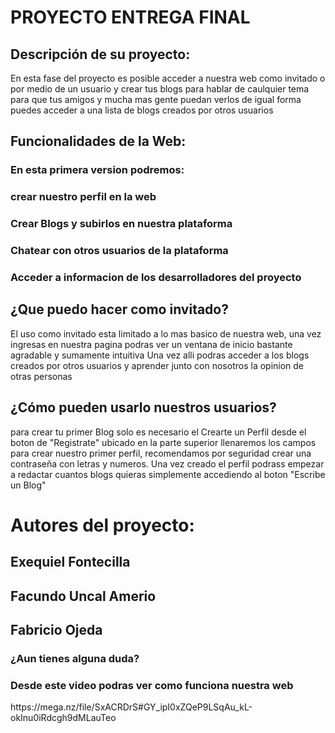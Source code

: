<h1>PROYECTO ENTREGA FINAL</h1>

<h2>Descripción de su proyecto:</h2>

En esta fase del proyecto es posible acceder a nuestra web como invitado o por medio de un usuario y crear tus blogs para hablar de caulquier tema para que tus amigos y mucha mas gente puedan verlos
de igual forma puedes acceder a una lista de blogs creados por otros usuarios 

<h2>Funcionalidades de la Web:</h2>
<h3>En esta primera version podremos: </h3>

<h3> crear nuestro perfil en la web </h3> 
<h3> Crear Blogs y subirlos en nuestra plataforma </h3> 
<h3> Chatear con otros usuarios de la plataforma </h3> 
<h3> Acceder a informacion de los desarrolladores del proyecto </h3> 

<h2>¿Que puedo hacer como invitado?</h2>

El uso como invitado esta limitado a lo mas basico de nuestra web, una vez ingresas en nuestra pagina podras ver un ventana de inicio bastante agradable y sumamente intuitiva
Una vez alli podras acceder a los blogs creados por otros usuarios y aprender junto con nosotros la opinion de otras personas

<h2>¿Cómo pueden usarlo nuestros usuarios?</h2>

para crear tu primer Blog solo es necesario el Crearte un Perfil desde el boton de "Registrate" ubicado en la parte superior llenaremos los campos para crear nuestro primer perfil, recomendamos por seguridad crear una contraseña con letras y numeros. Una vez creado el perfil podrass empezar a redactar cuantos blogs quieras simplemente accediendo al boton "Escribe un Blog"

<h1>Autores del proyecto:</h1>

<h2> Exequiel Fontecilla              </h2> 
<h2> Facundo Uncal Amerio             </h2> 
<h2> Fabricio Ojeda                   </h2>

<h3> ¿Aun tienes alguna duda?</h3>
<h3> Desde este video podras ver como funciona nuestra web </h3> 
https://mega.nz/file/SxACRDrS#GY_ipI0xZQeP9LSqAu_kL-okInu0iRdcgh9dMLauTeo
